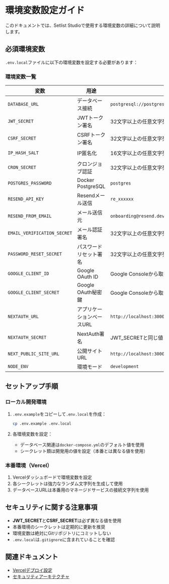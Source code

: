 # 環境変数設定ガイド

このドキュメントでは、Setlist Studioで使用する環境変数の詳細について説明します。

## 必須環境変数

`.env.local`ファイルに以下の環境変数を設定する必要があります：

### 環境変数一覧

| 変数 | 用途 | ローカル開発 | 本番環境 (Vercel) | 生成方法 |
|----------|---------|-------------------|---------------------|------------|
| `DATABASE_URL` | データベース接続 | `postgresql://postgres:postgres@localhost:5432/setlist_generator` | マネージドDB接続文字列 | プロバイダから提供 |
| `JWT_SECRET` | JWTトークン署名 | 32文字以上の任意文字列 | 強力なランダム文字列 | `openssl rand -base64 32` |
| `CSRF_SECRET` | CSRFトークン署名 | 32文字以上の任意文字列 | JWT_SECRETとは別の文字列 | `openssl rand -base64 32` |
| `IP_HASH_SALT` | IP匿名化 | 16文字以上の任意文字列 | 強力なランダム文字列 | `openssl rand -base64 16` |
| `CRON_SECRET` | クロンジョブ認証 | 32文字以上の任意文字列 | 強力なランダム文字列 | `openssl rand -base64 32` |
| `POSTGRES_PASSWORD` | Docker PostgreSQL | `postgres` | 未使用 (マネージドDB) | N/A |
| `RESEND_API_KEY` | Resendメール送信 | `re_xxxxxx` | Resendダッシュボードから取得 | Resendアカウント作成 |
| `RESEND_FROM_EMAIL` | メール送信元 | `onboarding@resend.dev` | `noreply@yourdomain.com` | 独自ドメイン設定 |
| `EMAIL_VERIFICATION_SECRET` | メール認証署名 | 32文字以上の任意文字列 | 強力なランダム文字列 | `openssl rand -base64 32` |
| `PASSWORD_RESET_SECRET` | パスワードリセット署名 | 32文字以上の任意文字列 | 強力なランダム文字列 | `openssl rand -base64 32` |
| `GOOGLE_CLIENT_ID` | Google OAuth ID | Google Consoleから取得 | 本番用ID | Google Cloud Console |
| `GOOGLE_CLIENT_SECRET` | Google OAuth秘密鍵 | Google Consoleから取得 | 本番用秘密鍵 | Google Cloud Console |
| `NEXTAUTH_URL` | アプリケーションベースURL | `http://localhost:3000` | `https://yourdomain.com` | https://を含む完全URL |
| `NEXTAUTH_SECRET` | NextAuth署名 | JWT_SECRETと同じ値 | JWT_SECRETと同じ値 | N/A (JWT_SECRET流用) |
| `NEXT_PUBLIC_SITE_URL` | 公開サイトURL | `http://localhost:3000` | `https://yourdomain.com` | robots.txt/sitemap.xml用 |
| `NODE_ENV` | 環境モード | `development` | Vercelで自動設定 | N/A |

## セットアップ手順

### ローカル開発環境

1. `.env.example`をコピーして`.env.local`を作成：
   ```bash
   cp .env.example .env.local
   ```

2. 各環境変数を設定：
   - データベース関連は`docker-compose.yml`のデフォルト値を使用
   - シークレット類は開発用の値を設定（本番とは異なる値を使用）

### 本番環境（Vercel）

1. Vercelダッシュボードで環境変数を設定
2. 各シークレットは強力なランダム文字列を生成して使用
3. データベースURLは本番用のマネージドサービスの接続文字列を使用

## セキュリティに関する注意事項

- **JWT_SECRET**と**CSRF_SECRET**は必ず異なる値を使用
- 本番環境のシークレットは定期的に更新を推奨
- 環境変数は絶対にGitリポジトリにコミットしない
- `.env.local`は`.gitignore`に含まれていることを確認

## 関連ドキュメント

- [Vercelデプロイ設定](./VERCEL_DEPLOYMENT.md)
- [セキュリティアーキテクチャ](../SECURITY.md)